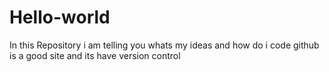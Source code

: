 # Hello-world
In this Repository i am telling you whats my ideas and how do i code
github is a good site and its have version control 
